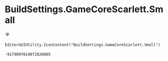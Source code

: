 # BuildSettings.GameCoreScarlett.Small
![](/img/BuildSettings.GameCoreScarlett.Small.png)

``` CSharp
EditorGUIUtility.IconContent("BuildSettings.GameCoreScarlett.Small")
```
```
-9179897014072820805
```
